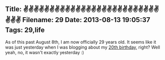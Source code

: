 Title: ✌✌✌✌✌✌✌✌✌✌✌✌✌✌✌✌✌✌✌✌✌✌✌✌✌✌✌✌✌
Filename: 29
Date: 2013-08-13 19:05:37
Tags: 29,life
---
As of this past August 8th, I am now officially 29 years old. It seems like it
was just yesterday when I was blogging about my <a href="/blog/my-birthday.html">20th birthday</a>, right? 
Well yeah, no, it wasn't exactly yesterday :)

